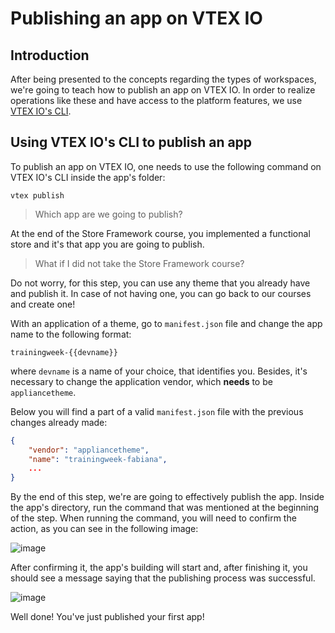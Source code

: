 # Publishing an app on VTEX IO

## Introduction

After being presented to the concepts regarding the types of workspaces, we're going to teach how to publish an app on VTEX IO. In order to realize operations like these and have access to the platform features, we use [VTEX IO's CLI](https://developers.vtex.com/vtex-developer-docs/docs/vtex-io-documentation-vtex-io-cli-command-reference).

## Using VTEX IO's CLI to publish an app

To publish an app on VTEX IO, one needs to use the following command on VTEX IO's CLI inside the app's folder:

```
vtex publish
```

> Which app are we going to publish?

At the end of the Store Framework course, you implemented a functional store and it's that app you are going to publish.

> What if I did not take the Store Framework course?

Do not worry, for this step, you can use any theme that you already have and publish it. In case of not having one, you can go back to our courses and create one!

With an application of a theme, go to `manifest.json` file and change the app name to the following format:

```
trainingweek-{{devname}}
```

where `devname` is a name of your choice, that identifies you. Besides, it's necessary to change the application vendor, which **needs** to be `appliancetheme`.

Below you will find a part of a valid `manifest.json` file with the previous changes already made:

```json
{
    "vendor": "appliancetheme",
    "name": "trainingweek-fabiana",
    ...
}
```

By the end of this step, we're are going to effectively publish the app. Inside the app's directory, run the command that was mentioned at the beginning of the step. When running the command, you will need to confirm the action, as you can see in the following image:

![image](https://user-images.githubusercontent.com/19495917/88819289-2d16f400-d196-11ea-8cb6-f86a902c4887.png)

After confirming it, the app's building will start and, after finishing it, you should see a message saying that the publishing process was successful.

![image](https://user-images.githubusercontent.com/19495917/88824809-3061ae00-d19d-11ea-86c1-4118bf609ec3.png)

Well done! You've just published your first app!
